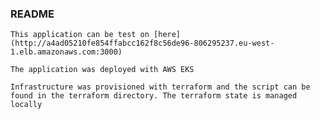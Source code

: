 ### README
``` This application can be test on [here](http://a4ad05210fe854ffabcc162f8c56de96-806295237.eu-west-1.elb.amazonaws.com:3000) ```

```The application was deployed with AWS EKS```

```Infrastructure was provisioned with terraform and the script can be found in the terraform directory. The terraform state is managed locally ```


